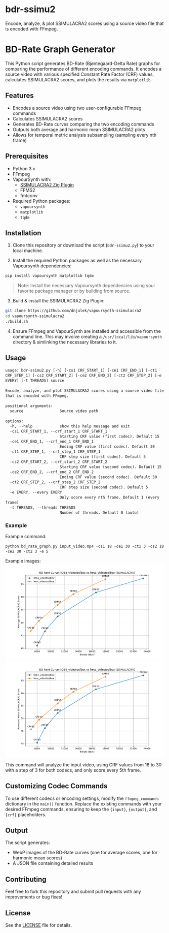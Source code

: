 # bdr-ssimu2

Encode, analyze, & plot SSIMULACRA2 scores using a source video file that is encoded with FFmpeg.

# BD-Rate Graph Generator

This Python script generates BD-Rate (Bjøntegaard-Delta Rate) graphs for comparing the performance of different encoding commands. It encodes a source video with various specified Constant Rate Factor (CRF) values, calculates SSIMULACRA2 scores, and plots the results via `matplotlib`.

## Features

- Encodes a source video using two user-configurable FFmpeg commands
- Calculates SSIMULACRA2 scores
- Generates BD-Rate curves comparing the two encoding commands
- Outputs both average and harmonic mean SSIMULACRA2 plots
- Allows for temporal metric analysis subsampling (sampling every nth frame)

## Prerequisites

- Python 3.x
- FFmpeg
- VapourSynth with:
  - [SSIMULACRA2 Zig Plugin](https://github.com/dnjulek/vapoursynth-ssimulacra2)
  - FFMS2
  - fmtconv
- Required Python packages:
  - `vapoursynth`
  - `matplotlib`
  - `tqdm`

## Installation

1. Clone this repository or download the script (`bdr-ssimu2.py`) to your local machine.

2. Install the required Python packages as well as the necessary Vapoursynth dependencies:

```bash
pip install vapoursynth matplotlib tqdm
```
> Note: Install the necessary Vapoursynth dependencies using your favorite package manager or by building from source.

3. Build & install the SSIMULACRA2 Zig Plugin:

```bash
git clone https://github.com/dnjulek/vapoursynth-ssimulacra2
cd vapoursynth-ssimulacra2
./build.sh
```

4. Ensure FFmpeg and VapourSynth are installed and accessible from the command line. This may involve creating a `/usr/local/lib/vapoursynth` directory & simlinking the necessary libraries to it.

## Usage

```
usage: bdr-ssimu2.py [-h] [-cs1 CRF_START_1] [-ce1 CRF_END_1] [-ct1 CRF_STEP_1] [-cs2 CRF_START_2] [-ce2 CRF_END_2] [-ct2 CRF_STEP_2] [-e EVERY] [-t THREADS] source

Encode, analyze, and plot SSIMULACRA2 scores using a source video file that is encoded with FFmpeg.

positional arguments:
  source                Source video path

options:
  -h, --help            show this help message and exit
  -cs1 CRF_START_1, --crf_start_1 CRF_START_1
                        Starting CRF value (first codec). Default 15
  -ce1 CRF_END_1, --crf_end_1 CRF_END_1
                        Ending CRF value (first codec). Default 30
  -ct1 CRF_STEP_1, --crf_step_1 CRF_STEP_1
                        CRF step size (first codec). Default 5
  -cs2 CRF_START_2, --crf_start_2 CRF_START_2
                        Starting CRF value (second codec). Default 15
  -ce2 CRF_END_2, --crf_end_2 CRF_END_2
                        Ending CRF value (second codec). Default 30
  -ct2 CRF_STEP_2, --crf_step_2 CRF_STEP_2
                        CRF step size (second codec). Default 5
  -e EVERY, --every EVERY
                        Only score every nth frame. Default 1 (every frame)
  -t THREADS, --threads THREADS
                        Number of threads. Default 0 (auto)
```

### Example

Example command:
```
python bd_rate_graph.py input_video.mp4 -cs1 18 -ce1 30 -ct1 3 -cs2 18 -ce2 30 -ct2 3 -e 5
```

Example images:
![Average scores for every 10 frames](./static/curve-h264_videotoolbox_vs_hevc_videotoolbox_every-10-mean.webp)
![Harmonic mean scores for every 10 frames](./static/curve-h264_videotoolbox_vs_hevc_videotoolbox_every-10-harmean.webp)

This command will analyze the input video, using CRF values from 18 to 30 with a step of 3 for both codecs, and only score every 5th frame.

## Customizing Codec Commands

To use different codecs or encoding settings, modify the `ffmpeg_commands` dictionary in the `main()` function. Replace the existing commands with your desired FFmpeg commands, ensuring to keep the `{input}`, `{output}`, and `{crf}` placeholders.

## Output

The script generates:
- WebP images of the BD-Rate curves (one for average scores, one for harmonic mean scores)
- A JSON file containing detailed results

## Contributing

Feel free to fork this repository and submit pull requests with any improvements or bug fixes!

## License

See the [LICENSE](LICENSE) file for details.
